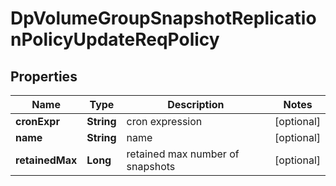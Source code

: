 # DpVolumeGroupSnapshotReplicationPolicyUpdateReqPolicy

## Properties
Name | Type | Description | Notes
------------ | ------------- | ------------- | -------------
**cronExpr** | **String** | cron expression |  [optional]
**name** | **String** | name |  [optional]
**retainedMax** | **Long** | retained max number of snapshots |  [optional]
